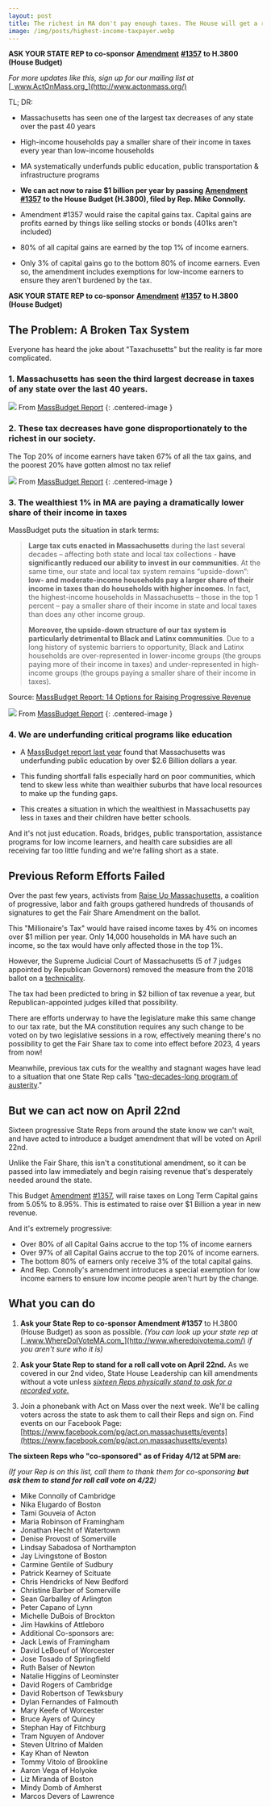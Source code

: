 ```yaml
---
layout: post
title: The richest in MA don't pay enough taxes. The House will get a rare chance to vote on this 4/22
image: /img/posts/highest-income-taxpayer.webp
---
```



**ASK YOUR STATE REP to co-sponsor** [**Amendment**](https://malegislature.gov/Bills/GetAmendmentContent/191/H3800/1357/House/Preview) [**#1357**](https://malegislature.gov/Bills/GetAmendmentContent/191/H3800/1357/House/Preview) **to H.3800 (House Budget)**

_For more updates like this, sign up for our mailing list at_ [_www.ActOnMass.org_](http://www.actonmass.org/)

TL; DR:

-   Massachusetts has seen one of the largest tax decreases of any state over the past 40 years

-   High-income households pay a smaller share of their income in taxes every year than low-income households

-   MA systematically underfunds public education, public transportation & infrastructure programs

-   **We can act now to raise $1 billion per year by passing** [**Amendment #1357**](https://malegislature.gov/Bills/GetAmendmentContent/191/H3800/1357/House/Preview) **to the House Budget (H.3800), filed by Rep. Mike Connolly.**

-   Amendment #1357 would raise the capital gains tax. Capital gains are profits earned by things like selling stocks or bonds (401ks aren't included)

-   80% of all capital gains are earned by the top 1% of income earners.

-   Only 3% of capital gains go to the bottom 80% of income earners. Even so, the amendment includes exemptions for low-income earners to ensure they aren't burdened by the tax.


**ASK YOUR STATE REP to co-sponsor** [**Amendment**](https://malegislature.gov/Bills/GetAmendmentContent/191/H3800/1357/House/Preview) [**#1357**](https://malegislature.gov/Bills/GetAmendmentContent/191/H3800/1357/House/Preview) **to H.3800 (House Budget)**

## The Problem: A Broken Tax System

Everyone has heard the joke about "Taxachusetts" but the reality is far more complicated.

### 1. Massachusetts has seen the third largest decrease in taxes of any state over the last 40 years.

![](/img/posts/tax-decrease.webp)
From [MassBudget Report](http://www.massbudget.org/report_window.php?loc=How-Has-the-Level-of-Taxes-in-Massachusetts-Changed-Compared-to-Other-States.html)
{: .centered-image }


### 2. These tax decreases have gone disproportionately to the richest in our society.

The Top 20% of income earners have taken 67% of all the tax gains, and the poorest 20% have gotten almost no tax relief

![](/img/posts/income-tax-cuts.webp)
From [MassBudget Report](http://www.massbudget.org/report_window.php?loc=Income-Tax-Cuts-Cost-Massachusetts-Over-$4-Billion-Annually.html)
{: .centered-image }


### 3. The wealthiest 1% in MA are paying a dramatically lower share of their income in taxes

MassBudget puts the situation in stark terms:

> **Large tax cuts enacted in Massachusetts** during the last several decades – affecting both state and local tax collections - **have significantly reduced our ability to invest in our communities**. At the same time, our state and local tax system remains “upside-down”: **low- and moderate-income households pay a larger share of their income in taxes than do households with higher incomes**. In fact, the highest-income households in Massachusetts – those in the top 1 percent – pay a smaller share of their income in state and local taxes than does any other income group.
>
> **Moreover, the upside-down structure of our tax system is particularly detrimental to Black and Latinx communities**. Due to a long history of systemic barriers to opportunity, Black and Latinx households are over-represented in lower-income groups (the groups paying more of their income in taxes) and under-represented in high-income groups (the groups paying a smaller share of their income in taxes).

Source: [MassBudget Report: 14 Options for Raising Progressive Revenue](http://massbudget.org/report_window.php?loc=14-Options-for-Raising-Progressive-Revenue.html)

![](/img/posts/highest-income-taxpayer.webp)
From [MassBudget Report](http://massbudget.org/report_window.php?loc=Who-Pays-Low-and-Middle-Earners-in-Massachusetts-Pay-Larger-Share-of-their-Incomes-in-Taxes.html)
{: .centered-image }


### 4. We are underfunding critical programs like education

-   A [MassBudget report last year](http://www.massbudget.org/report_window.php?loc=Building-an-Education-System-that-Works-for-Everyone.html) found that Massachusetts was underfunding public education by over $2.6 Billion dollars a year.

-   This funding shortfall falls especially hard on poor communities, which tend to skew less white than wealthier suburbs that have local resources to make up the funding gaps.

-   This creates a situation in which the wealthiest in Massachusetts pay less in taxes and their children have better schools.


And it's not just education. Roads, bridges, public transportation, assistance programs for low income learners, and health care subsidies are all receiving far too little funding and we're falling short as a state.

## Previous Reform Efforts Failed

Over the past few years, activists from [Raise Up Massachusetts](http://www.raiseupma.org/), a coalition of progressive, labor and faith groups gathered hundreds of thousands of signatures to get the Fair Share Amendment on the ballot.

This "Millionaire's Tax" would have raised income taxes by 4% on incomes over $1 million per year. Only 14,000 households in MA have such an income, so the tax would have only affected those in the top 1%.

However, the Supreme Judicial Court of Massachusetts (5 of 7 judges appointed by Republican Governors) removed the measure from the 2018 ballot on a [technicality](https://commonwealthmagazine.org/courts/sjc-knocks-millionaires-tax-off-november-ballot/).

The tax had been predicted to bring in $2 billion of tax revenue a year, but Republican-appointed judges killed that possibility.

There are efforts underway to have the legislature make this same change to our tax rate, but the MA constitution requires any such change to be voted on by two legislative sessions in a row, effectively meaning there's no possibility to get the Fair Share tax to come into effect before 2023, 4 years from now!

Meanwhile, previous tax cuts for the wealthy and stagnant wages have lead to a situation that one State Rep calls "[two-decades-long program of austerity](https://www.repmikeconnolly.org/austerity_in_massachusetts_is_a_moral_outrage)."

## But we can act now on April 22nd

Sixteen progressive State Reps from around the state know we can't wait, and have acted to introduce a budget amendment that will be voted on April 22nd.

Unlike the Fair Share, this isn't a constitutional amendment, so it can be passed into law immediately and begin raising revenue that's desperately needed around the state.

This Budget [Amendment](https://malegislature.gov/Bills/GetAmendmentContent/191/H3800/1357/House/Preview) [#1357](https://malegislature.gov/Bills/GetAmendmentContent/191/H3800/1357/House/Preview), will raise taxes on Long Term Capital gains from 5.05% to 8.95%. This is estimated to raise over $1 Billion a year in new revenue.

And it's extremely progressive:

-   Over 80% of all Capital Gains accrue to the top 1% of income earners
-   Over 97% of all Capital Gains accrue to the top 20% of income earners.
-   The bottom 80% of earners only receive 3% of the total capital gains.
-   And Rep. Connolly's amendment introduces a special exemption for low income earners to ensure low income people aren't hurt by the change.


## What you can do

1. **Ask your State Rep to co-sponsor Amendment #1357**  to H.3800 (House Budget) as soon as possible. _(You can look up your state rep at_ [_www.WhereDoIVoteMA.com_](http://www.wheredoivotema.com/) _if you aren't sure who it is)_

2. **Ask your State Rep to stand for a roll call vote on April 22nd.** As we covered in our 2nd video, State House Leadership can kill amendments without a vote unless [_sixteen Reps physically stand to ask for a recorded vote._](https://www.youtube.com/watch?v=xflRK0RWOZ4)

3. Join a phonebank with Act on Mass over the next week. We'll be calling voters across the state to ask them to call their Reps and sign on. Find events on our Facebook Page: [https://www.facebook.com/pg/act.on.massachusetts/events](https://www.facebook.com/pg/act.on.massachusetts/events)

**The sixteen Reps who "co-sponsored" as of Friday 4/12 at 5PM are:**

_(If your Rep is on this list, call them to thank them for co-sponsoring **but ask them to stand for roll call vote on 4/22**)_

- Mike Connolly of Cambridge
- Nika Elugardo of Boston
- Tami Gouveia of Acton
- Maria Robinson of Framingham
- Jonathan Hecht of Watertown
- Denise Provost of Somerville
- Lindsay Sabadosa of Northampton
- Jay Livingstone of Boston
- Carmine Gentile of Sudbury
- Patrick Kearney of Scituate
- Chris Hendricks of New Bedford
- Christine Barber of Somerville
- Sean Garballey of Arlington
- Peter Capano of Lynn
- Michelle DuBois of Brockton
- Jim Hawkins of Attleboro
- Additional Co-sponsors are:
- Jack Lewis of Framingham
- David LeBoeuf of Worcester
- Jose Tosado of Springfield
- Ruth Balser of Newton
- Natalie Higgins of Leominster
- David Rogers of Cambridge
- David Robertson of Tewksbury
- Dylan Fernandes of Falmouth
- Mary Keefe of Worcester
- Bruce Ayers of Quincy
- Stephan Hay of Fitchburg
- Tram Nguyen of Andover
- Steven Ultrino of Malden
- Kay Khan of Newton
- Tommy Vitolo of Brookline
- Aaron Vega of Holyoke
- Liz Miranda of Boston
- Mindy Domb of Amherst
- Marcos Devers of Lawrence
